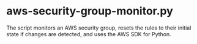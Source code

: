 # aws-security-group-monitor.py
The script monitors an AWS security group, resets the rules to their initial state if changes are detected, and uses the AWS SDK for Python.
